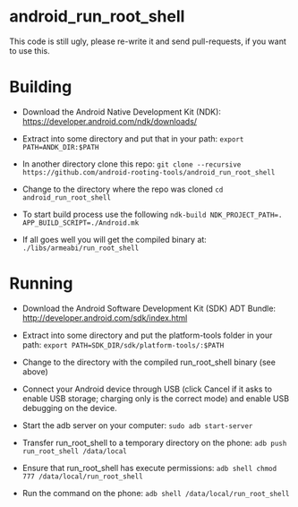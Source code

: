 android_run_root_shell
======================

This code is still ugly, please re-write it and send pull-requests, if you want to use this.


Building
========

* Download the Android Native Development Kit (NDK): https://developer.android.com/ndk/downloads/

* Extract into some directory and put that in your path: 
	`export PATH=ANDK_DIR:$PATH`

* In another directory clone this repo: 
	`git clone --recursive https://github.com/android-rooting-tools/android_run_root_shell`

* Change to the directory where the repo was cloned
	`cd android_run_root_shell`

* To start build process use the following
	`ndk-build NDK_PROJECT_PATH=. APP_BUILD_SCRIPT=./Android.mk`

* If all goes well you will get the compiled binary at:
	`./libs/armeabi/run_root_shell`


Running
=======

* Download the Android Software Development Kit (SDK) ADT Bundle: http://developer.android.com/sdk/index.html

* Extract into some directory and put the platform-tools folder in your path:
	`export PATH=SDK_DIR/sdk/platform-tools/:$PATH`

* Change to the directory with the compiled run_root_shell binary (see above)

* Connect your Android device through USB (click Cancel if it asks to enable USB storage; charging only is the correct mode) and enable USB debugging on the device.

* Start the adb server on your computer:
	`sudo adb start-server`

* Transfer run_root_shell to a temporary directory on the phone:
	`adb push run_root_shell /data/local`

* Ensure that run_root_shell has execute permissions:
	`adb shell chmod 777 /data/local/run_root_shell`

* Run the command on the phone:
	`adb shell /data/local/run_root_shell`
